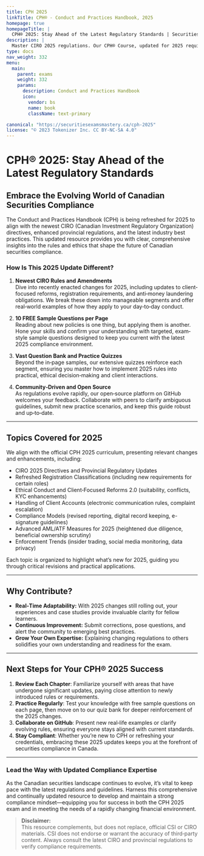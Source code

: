 ```yaml
---
title: CPH 2025
linkTitle: CPH® - Conduct and Practices Handbook, 2025
homepage: true
homepageTitle: |
  CPH® 2025: Stay Ahead of the Latest Regulatory Standards | SecuritiesExamsMastery.ca
description: |
  Master CIRO 2025 regulations. Our CPH® Course, updated for 2025 requirements, provides clear guidance on securities rules, ethics, and practices for investment success.
type: docs
nav_weight: 332
menu:
  main:
    parent: exams
    weight: 332
    params:
      description: Conduct and Practices Handbook
      icon:
        vendor: bs
        name: book
        className: text-primary

canonical: "https://securitiesexamsmastery.ca/cph-2025"
license: "© 2023 Tokenizer Inc. CC BY-NC-SA 4.0"
---
```


# CPH® 2025: Stay Ahead of the Latest Regulatory Standards

## Embrace the Evolving World of Canadian Securities Compliance

The Conduct and Practices Handbook (CPH) is being refreshed for 2025 to align with the newest CIRO (Canadian Investment Regulatory Organization) directives, enhanced provincial regulations, and the latest industry best practices. This updated resource provides you with clear, comprehensive insights into the rules and ethics that shape the future of Canadian securities compliance.

### How Is This 2025 Update Different?

1. **Newest CIRO Rules and Amendments**  
   Dive into recently enacted changes for 2025, including updates to client‐focused reforms, registration requirements, and anti‐money laundering obligations. We break these down into manageable segments and offer real‐world examples of how they apply to your day‐to‐day conduct.

2. **10 FREE Sample Questions per Page**  
   Reading about new policies is one thing, but applying them is another. Hone your skills and confirm your understanding with targeted, exam‐style sample questions designed to keep you current with the latest 2025 compliance environment.

3. **Vast Question Bank and Practice Quizzes**  
   Beyond the in‐page samples, our extensive quizzes reinforce each segment, ensuring you master how to implement 2025 rules into practical, ethical decision‐making and client interactions.

4. **Community‐Driven and Open Source**  
   As regulations evolve rapidly, our open‐source platform on GitHub welcomes your feedback. Collaborate with peers to clarify ambiguous guidelines, submit new practice scenarios, and keep this guide robust and up‐to‐date.

---

## Topics Covered for 2025

We align with the official CPH 2025 curriculum, presenting relevant changes and enhancements, including:

- CIRO 2025 Directives and Provincial Regulatory Updates  
- Refreshed Registration Classifications (including new requirements for certain roles)  
- Ethical Conduct and Client‐Focused Reforms 2.0 (suitability, conflicts, KYC enhancements)  
- Handling of Client Accounts (electronic communication rules, complaint escalation)  
- Compliance Models (revised reporting, digital record keeping, e-signature guidelines)  
- Advanced AML/ATF Measures for 2025 (heightened due diligence, beneficial ownership scrutiny)  
- Enforcement Trends (insider trading, social media monitoring, data privacy)  

Each topic is organized to highlight what’s new for 2025, guiding you through critical revisions and practical applications.

---

## Why Contribute?

- **Real‐Time Adaptability:** With 2025 changes still rolling out, your experiences and case studies provide invaluable clarity for fellow learners.  
- **Continuous Improvement:** Submit corrections, pose questions, and alert the community to emerging best practices.  
- **Grow Your Own Expertise:** Explaining changing regulations to others solidifies your own understanding and readiness for the exam.

---

## Next Steps for Your CPH® 2025 Success

1. **Review Each Chapter**: Familiarize yourself with areas that have undergone significant updates, paying close attention to newly introduced rules or requirements.  
2. **Practice Regularly**: Test your knowledge with free sample questions on each page, then move on to our quiz bank for deeper reinforcement of the 2025 changes.  
3. **Collaborate on GitHub**: Present new real‐life examples or clarify evolving rules, ensuring everyone stays aligned with current standards.  
4. **Stay Compliant**: Whether you’re new to CPH or refreshing your credentials, embracing these 2025 updates keeps you at the forefront of securities compliance in Canada.

---

### Lead the Way with Updated Compliance Expertise

As the Canadian securities landscape continues to evolve, it’s vital to keep pace with the latest regulations and guidelines. Harness this comprehensive and continually updated resource to develop and maintain a strong compliance mindset—equipping you for success in both the CPH 2025 exam and in meeting the needs of a rapidly changing financial environment.

> **Disclaimer:**  
> This resource complements, but does not replace, official CSI or CIRO materials. CSI does not endorse or warrant the accuracy of third‐party content. Always consult the latest CIRO and provincial regulations to verify compliance requirements.